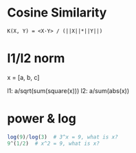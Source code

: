 # Cosine Similarity

`K(X, Y) = <X·Y> / (||X||*||Y||)`

# l1/l2 norm

x = [a, b, c]

l1: a/sqrt(sum(square(x)))
l2: a/sum(abs(x))

# power & log

```julia
log(9)/log(3)  # 3^x = 9, what is x?
9^(1/2)  # x^2 = 9, what is x?
```
